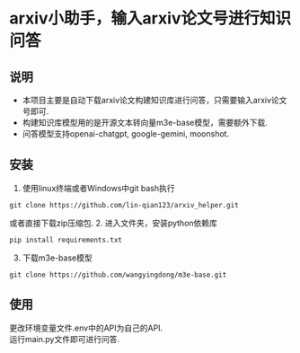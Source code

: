 # arxiv小助手，输入arxiv论文号进行知识问答

## 说明
- 本项目主要是自动下载arxiv论文构建知识库进行问答，只需要输入arxiv论文号即可.
- 构建知识库模型用的是开源文本转向量m3e-base模型，需要额外下载.
- 问答模型支持openai-chatgpt, google-gemini, moonshot.

## 安装
1. 使用linux终端或者Windows中git bash执行  
```
git clone https://github.com/lin-qian123/arxiv_helper.git
```
或者直接下载zip压缩包.
2. 进入文件夹，安装python依赖库  
```
pip install requirements.txt
```
3. 下载m3e-base模型
```
git clone https://github.com/wangyingdong/m3e-base.git
```
## 使用
更改环境变量文件.env中的API为自己的API.    
运行main.py文件即可进行问答.



